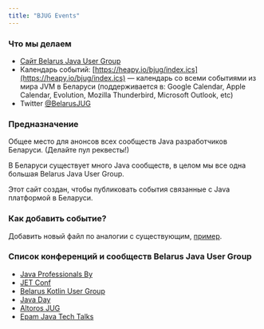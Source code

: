 ```yaml
---
title: "BJUG Events"
---
```


### Что мы делаем

* [Сайт Belarus Java User Group](https://heapy.io/bjug)
* Календарь событий: [https://heapy.io/bjug/index.ics](https://heapy.io/bjug/index.ics) — календарь со всеми событиями из мира JVM в Беларуси (поддерживается в: Google Calendar, Apple Calendar, Evolution, Mozilla Thunderbird, Microsoft Outlook, etc)
* Twitter [@BelarusJUG](https://twitter.com/BelarusJUG)

### Предназначение

Общее место для анонсов всех сообществ Java разработчиков Беларуси. (Делайте пул реквесты!)

В Беларуси существует много Java сообществ, в целом мы все одна большая Belarus Java User Group.

Этот сайт создан, чтобы публиковать события связанные с Java платформой в Беларуси.

### Как добавить событие?

Добавить новый файл по аналогии с существующим, [пример](https://github.com/Heapy/heapy.io/blob/master/content/bjug/java-professionals-by-20.md).

### Список конференций и сообществ Belarus Java User Group

* [Java Professionals By](http://jprof.by/)
* [JET Conf](https://heapy.io/bjug/jetconf)
* [Belarus Kotlin User Group](https://bkug.by/)
* [Java Day](http://javaday.by/)
* [Altoros JUG](http://belarusjug.org/)
* [Epam Java Tech Talks](https://events.epam.com/)
